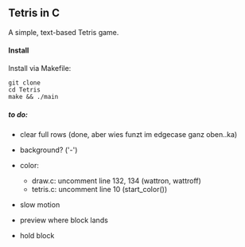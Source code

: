 ## Tetris in C
A simple, text-based Tetris game.

#### Install
Install via Makefile:
```
git clone
cd Tetris
make && ./main
```

##### *to do*: 
- clear full rows (done, aber wies funzt im edgecase ganz oben..ka)
- background? ('-')

- color: 
    - draw.c: uncomment line 132, 134 (wattron, wattroff)
    - tetris.c: uncomment line 10 (start_color())
- slow motion
- preview where block lands
- hold block